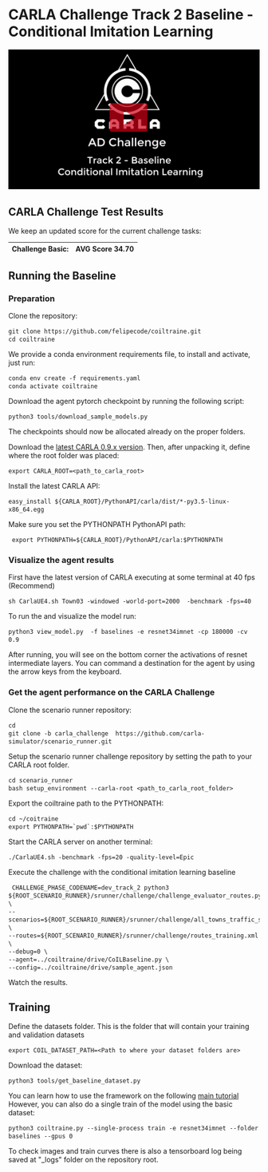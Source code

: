 CARLA Challenge Track 2 Baseline - Conditional Imitation Learning
============



[![CARLA Video](img/thumbnail.png)](https://youtu.be/fX1omU4IRwI)




CARLA Challenge Test Results
-----------------------------
We keep an updated score for the current challenge tasks:


| Challenge Basic:  | AVG Score 34.70 |
|-------------------|--------|



Running the Baseline
----------

### Preparation


Clone the repository:

    git clone https://github.com/felipecode/coiltraine.git 
    cd coiltraine

We provide a conda environment requirements file, to
install and activate, just run:

    conda env create -f requirements.yaml
    conda activate coiltraine

Download the agent pytorch checkpoint by running the following script:

    python3 tools/download_sample_models.py

The checkpoints should now be allocated already on the proper folders.

Download the [latest CARLA 0.9.x version](https://github.com/carla-simulator/carla/blob/master/Docs/download.md).
Then, after unpacking it,  define where the root folder was placed:

    export CARLA_ROOT=<path_to_carla_root>

Install the latest CARLA API:

    easy_install ${CARLA_ROOT}/PythonAPI/carla/dist/*-py3.5-linux-x86_64.egg

Make sure you set the PYTHONPATH PythonAPI path:

     export PYTHONPATH=${CARLA_ROOT}/PythonAPI/carla:$PYTHONPATH
     

### Visualize the agent results 

First have the latest version of CARLA executing at some terminal at 40 fps (Recommend)

    sh CarlaUE4.sh Town03 -windowed -world-port=2000  -benchmark -fps=40
 

To run the and visualize the model run:

    python3 view_model.py  -f baselines -e resnet34imnet -cp 180000 -cv 0.9

After running, you will see on the bottom corner the activations of resnet intermediate
layers. You can command a destination for the agent by using the arrow keys from the keyboard.


### Get the agent performance on the CARLA Challenge



Clone the scenario  runner repository:
    
    cd
    git clone -b carla_challenge  https://github.com/carla-simulator/scenario_runner.git

Setup the scenario runner challenge repository by setting the path to your CARLA root
folder.

    cd scenario_runner
    bash setup_environment --carla-root <path_to_carla_root_folder>


Export the coiltraine path to the PYTHONPATH:

    cd ~/coitraine
    export PYTHONPATH=`pwd`:$PYTHONPATH
    
Start the CARLA server on another terminal:

    ./CarlaUE4.sh -benchmark -fps=20 -quality-level=Epic


Execute the challenge with the conditional imitation learning baseline

     CHALLENGE_PHASE_CODENAME=dev_track_2 python3 ${ROOT_SCENARIO_RUNNER}/srunner/challenge/challenge_evaluator_routes.py \
    --scenarios=${ROOT_SCENARIO_RUNNER}/srunner/challenge/all_towns_traffic_scenarios1_3_4.json \
    --routes=${ROOT_SCENARIO_RUNNER}/srunner/challenge/routes_training.xml \
    --debug=0 \
    --agent=../coiltraine/drive/CoILBaseline.py \
    --config=../coiltraine/drive/sample_agent.json

Watch the results.


Training
---------

Define the datasets folder.
This is the folder that will contain your training and validation datasets

    export COIL_DATASET_PATH=<Path to where your dataset folders are>


Download the dataset:

    python3 tools/get_baseline_dataset.py

You can learn how to use the framework on the following [main tutorial](../README.md)
However, you can also do a single train of the model  using the
basic dataset:

    python3 coiltraine.py --single-process train -e resnet34imnet --folder baselines --gpus 0

To check images and train curves there is also a tensorboard log
being saved at "_logs" folder on the repository root.









